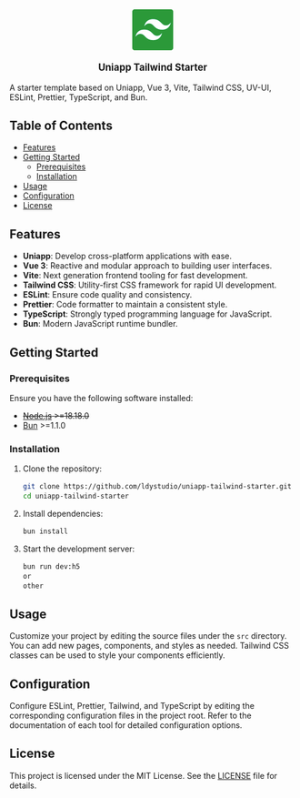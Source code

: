 <div style="text-align: center;">
  <img src="https://github.com/ldystudio/uniapp-tailwind-starter/blob/main/src/static/logo.png" alt="uniapp" width="72" />
  <p style="font-weight: bold;font-size: larger;">Uniapp Tailwind Starter</p>
</div>

A starter template based on Uniapp, Vue 3, Vite, Tailwind CSS, UV-UI, ESLint, Prettier, TypeScript, and Bun.

## Table of Contents

-   [Features](#features)
-   [Getting Started](#getting-started)
    -   [Prerequisites](#prerequisites)
    -   [Installation](#installation)
-   [Usage](#usage)
-   [Configuration](#configuration)
-   [License](#license)

## Features

-   **Uniapp**: Develop cross-platform applications with ease.
-   **Vue 3**: Reactive and modular approach to building user interfaces.
-   **Vite**: Next generation frontend tooling for fast development.
-   **Tailwind CSS**: Utility-first CSS framework for rapid UI development.
-   **ESLint**: Ensure code quality and consistency.
-   **Prettier**: Code formatter to maintain a consistent style.
-   **TypeScript**: Strongly typed programming language for JavaScript.
-   **Bun**: Modern JavaScript runtime bundler.

## Getting Started

### Prerequisites

Ensure you have the following software installed:

-   ~~[Node.js](https://nodejs.org/) >=18.18.0~~
-   [Bun](https://bun.sh/) >=1.1.0

### Installation

1. Clone the repository:

    ```bash
    git clone https://github.com/ldystudio/uniapp-tailwind-starter.git
    cd uniapp-tailwind-starter
    ```

2. Install dependencies:

    ```bash
    bun install
    ```

3. Start the development server:
    ```bash
    bun run dev:h5
    or
    other
    ```

## Usage

Customize your project by editing the source files under the `src` directory. You can add new pages, components, and styles as needed. Tailwind CSS classes can be used to style your components efficiently.

## Configuration

Configure ESLint, Prettier, Tailwind, and TypeScript by editing the corresponding configuration files in the project root. Refer to the documentation of each tool for detailed configuration options.

## License

This project is licensed under the MIT License. See the [LICENSE](LICENSE) file for details.
